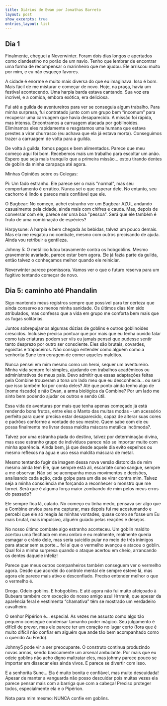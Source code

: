 ```yaml
---
title: Diários de Ewan por Jonathas Barreto
layout: post
show_excerpts: true
entries_layout: list
---
```


## Dia 1

Finalmente, cheguei a Neverwinter. Foram dois dias longos e apertados como clandestino no porão de um navio. Tenho que lembrar de encontrar uma forma de recompensar o marinheiro que me ajudou. Ele arriscou muito por mim, e eu não esqueço favores.

A cidade é enorme e muito mais diversa do que eu imaginava. Isso é bom. Mais fácil de me misturar e começar de novo. Hoje, na praça, havia um festival acontecendo. Uma harpia barda estava cantando. Sua voz era incrível, e a comida, embora exótica, era deliciosa.

Fui até a guilda de aventureiros para ver se conseguia algum trabalho. Para minha surpresa, fui contratado junto com um grupo bem “incomum” para recuperar uma carruagem que havia desaparecido. A missão foi rápida, mas intensa. Encontramos a carruagem atacada por goblinoides. Eliminamos eles rapidamente e resgatamos uma humana que estava prestes a virar churrasco (eu achava que ela já estava morta). Conseguimos trazer a carruagem de volta para a guilda.

De volta à guilda, fomos pagos e bem alimentados. Parece que meu começo aqui foi bom. Recebemos mais um trabalho para escoltar um anão. Espero que seja mais tranquilo que a primeira missão… estou tirando dentes de goblin da minha carapaça até agora.

Minhas Opiniões sobre os Colegas:

Pi: Um fado estranho. Ele parece ser o mais "normal", mas seu comportamento é errático. Nunca sei o que esperar dele. No entanto, seu cachorro é lindo e parece mais confiável que ele.

O Bugbear: No começo, achei estranho ver um Bugbear AZUL andando casualmente pela cidade, ainda mais com chifres e cauda. Mas, depois de conversar com ele, parece ser uma boa "pessoa". Será que ele também é fruto de uma combinação de espécies?

Harpysune: A harpia é bem chegada às bebidas, talvez um pouco demais. Mas ela me resgatou no combate, mesmo com outros precisando de ajuda. Ainda vou retribuir a gentileza.

Johnny 5: O metálico lutou bravamente contra os hobgoblins. Mesmo gravemente avariado, parece estar bem agora. Ele já fazia parte da guilda, então talvez o conheçamos melhor quando ele reiniciar.

Neverwinter parece promissora. Vamos ver o que o futuro reserva para um fugitivo tentando começar de novo.

## Dia 5: caminho até Phandalin

Sigo mantendo meus registros sempre que possível para ter certeza que ainda conservo ao menos minha sanidade. Os últimos dias têm sido atribulados, mas confesso que a vida em grupo me conforta bem mais que as fugas solitárias.

Juntos sobrepujamos algumas dúzias de goblins e outros goblinoides crescidos. Inclusive preciso pontuar que por mais que eu tenha ouvido falar como tais criaturas podem ser viis eu jamais pensei que pudesse sentir tanto desprezo por outro ser consciente. Eles são brutais, covardes, egoístas e trapaceiros. Não consigo entender como alguém como a senhorita Sune tem coragem de comer aqueles malditos.

Nunca pensei em mim mesmo como um heroi, sequer um aventureiro. Minha vida sempre foi simples, ajudando em trabalhos acadêmicos ou administrativos de meus pais. Devo admitir que essas adaptações feitas pela Combine trouxeram a tona um lado meu que eu desconhecia… ou será que isso também foi por conta deles? Até que ponto ainda tenho algo de [nome riscado] e não Ewan, a arma biológica da Combine? Por um lado me sinto bem podendo ajudar os outros e sendo útil.

Essa vida de aventuras por mais que tenha apenas começado já está rendendo bons frutos, entre eles o Manto das muitas modas - um acessório perfeito para quem precisa estar desaparecido, capaz de alterar suas cores e padrões conforme a vontade de seu mestre. Quem sabe com ele eu possa finalmente me livrar dessa maldita máscara metálica incômoda?.

Talvez por uma estranha piada do destino, talvez por determinação divina, mas esse estranho grupo de indivíduos parece não se importar muito com minha aparência. Ainda bem, já que desde aquele dia evito espelhos ou mesmo reflexos na água e uso essa maldita máscara de metal.

Mesmo tentando fugir da imagem dessa nova versão distorcida de mim mesmo ainda tem Ele, que sempre está ali, escarlate como sangue, sempre a me observar. Não sei se acompanha meus movimentos e decisões, analisando cada ação, cada golpe para um dia se virar contra mim. Talvez seja a minha consciência me forçando a reconhecer o monstro que me tornei. Será que é alguma força maior zombando de mim pelos meus erros do passado?

Ele sempre fica lá, calado. No começo eu tinha medo, pensava ser algo que a Combine enviou para me capturar, mas depois fui me acostumando e percebi que ele só reagia às minhas vontades, quase como se fosse um Eu mais brutal, mais impulsivo, alguém guiado pelas reações e desejos.

No nosso último combate algo estranho aconteceu. Um goblin maldito acertou uma flechada em meu ombro e eu realmente, realmente queria esmagar o crânio dele, mas seria suicidio pular no meio de três inimigos para atacar sem suporte… foi aí que o vermelho avançou e atacou o goblin. Qual foi a minha surpresa quando o ataque acertou em cheio, arrancando os dentes daquele infeliz!

Parece que meus outros companheiros também conseguem ver o vermelho agora. Desde que acordei do controle mental ele sempre esteve lá, mas agora ele parece mais ativo e desconfiado. Preciso entender melhor o que o vermelho é.

Droga. Odeio goblins. E hobgoblins. E até agora não fui muito afeiçoado à Bubears também com exceção do nosso amigo azul Hrrrank, que apesar da aparência feral e vestimenta “chamativa” têm se mostrado um verdadeiro cavalheiro.

O senhor Pipérion é… especial. As vezes me assusto como algo tão pequeno consegue condensar tamanho poder mágico. Seu julgamento é difícil de prever, mas ele parece ter um coração no lugar certo (fora que é muito difícil não confiar em alguém que ande tão bem acompanhado como o querido Au Fredo).

Johnny5 pode vir a ser preocupante. O construto continua produzindo novas armas, sendo basicamente um arsenal ambulante. Por mais que eu odeie goblins não acho digno maltratar eles, mas johnny parece pouco se importar em dissecar eles ainda vivos. E parece se divertir com isso.

E a senhorita Sune… Ela é muito bonita e confiável, mas muito descuidada! Apesar de manter a vanguarda não posso descuidar pois muitas vezes ela parece pensar mais com a barriga que com a cabeça! Preciso proteger todos, especialmente ela e o Pipérion.

Nota para mim mesmo: NUNCA confie em goblins.

